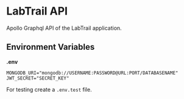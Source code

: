 # LabTrail API

Apollo Graphql API of the LabTrail application.

## Environment Variables

**.env**

```
MONGODB_URI="mongodb://USERNAME:PASSWORD@URL:PORT/DATABASENAME"
JWT_SECRET="SECRET_KEY"
```

For testing create a `.env.test` file.